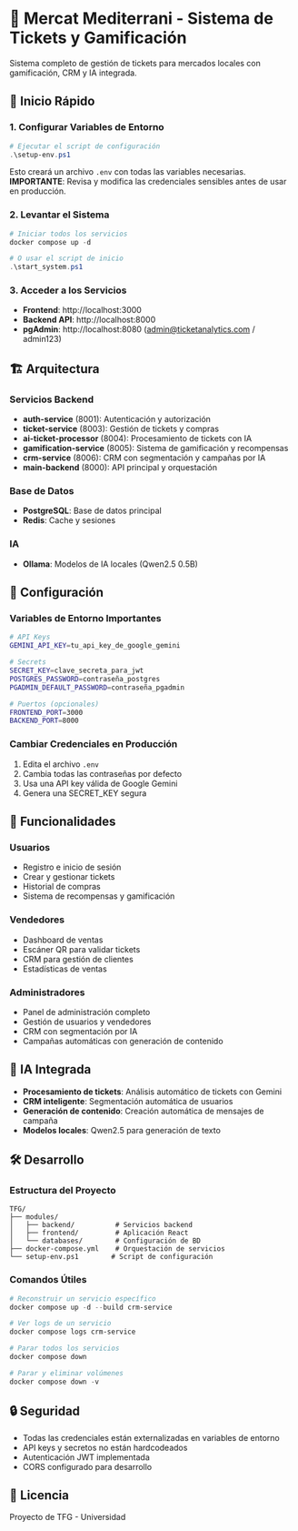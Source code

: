 # 🏪 Mercat Mediterrani - Sistema de Tickets y Gamificación

Sistema completo de gestión de tickets para mercados locales con gamificación, CRM y IA integrada.

## 🚀 Inicio Rápido

### 1. Configurar Variables de Entorno

```powershell
# Ejecutar el script de configuración
.\setup-env.ps1
```

Esto creará un archivo `.env` con todas las variables necesarias. **IMPORTANTE**: Revisa y modifica las credenciales sensibles antes de usar en producción.

### 2. Levantar el Sistema

```powershell
# Iniciar todos los servicios
docker compose up -d

# O usar el script de inicio
.\start_system.ps1
```

### 3. Acceder a los Servicios

- **Frontend**: http://localhost:3000
- **Backend API**: http://localhost:8000
- **pgAdmin**: http://localhost:8080 (admin@ticketanalytics.com / admin123)

## 🏗️ Arquitectura

### Servicios Backend
- **auth-service** (8001): Autenticación y autorización
- **ticket-service** (8003): Gestión de tickets y compras
- **ai-ticket-processor** (8004): Procesamiento de tickets con IA
- **gamification-service** (8005): Sistema de gamificación y recompensas
- **crm-service** (8006): CRM con segmentación y campañas por IA
- **main-backend** (8000): API principal y orquestación

### Base de Datos
- **PostgreSQL**: Base de datos principal
- **Redis**: Cache y sesiones

### IA
- **Ollama**: Modelos de IA locales (Qwen2.5 0.5B)

## 🔧 Configuración

### Variables de Entorno Importantes

```bash
# API Keys
GEMINI_API_KEY=tu_api_key_de_google_gemini

# Secrets
SECRET_KEY=clave_secreta_para_jwt
POSTGRES_PASSWORD=contraseña_postgres
PGADMIN_DEFAULT_PASSWORD=contraseña_pgadmin

# Puertos (opcionales)
FRONTEND_PORT=3000
BACKEND_PORT=8000
```

### Cambiar Credenciales en Producción

1. Edita el archivo `.env`
2. Cambia todas las contraseñas por defecto
3. Usa una API key válida de Google Gemini
4. Genera una SECRET_KEY segura

## 📱 Funcionalidades

### Usuarios
- Registro e inicio de sesión
- Crear y gestionar tickets
- Historial de compras
- Sistema de recompensas y gamificación

### Vendedores
- Dashboard de ventas
- Escáner QR para validar tickets
- CRM para gestión de clientes
- Estadísticas de ventas

### Administradores
- Panel de administración completo
- Gestión de usuarios y vendedores
- CRM con segmentación por IA
- Campañas automáticas con generación de contenido

## 🤖 IA Integrada

- **Procesamiento de tickets**: Análisis automático de tickets con Gemini
- **CRM inteligente**: Segmentación automática de usuarios
- **Generación de contenido**: Creación automática de mensajes de campaña
- **Modelos locales**: Qwen2.5 para generación de texto

## 🛠️ Desarrollo

### Estructura del Proyecto
```
TFG/
├── modules/
│   ├── backend/          # Servicios backend
│   ├── frontend/         # Aplicación React
│   └── databases/        # Configuración de BD
├── docker-compose.yml    # Orquestación de servicios
└── setup-env.ps1        # Script de configuración
```

### Comandos Útiles

```powershell
# Reconstruir un servicio específico
docker compose up -d --build crm-service

# Ver logs de un servicio
docker compose logs crm-service

# Parar todos los servicios
docker compose down

# Parar y eliminar volúmenes
docker compose down -v
```

## 🔒 Seguridad

- Todas las credenciales están externalizadas en variables de entorno
- API keys y secretos no están hardcodeados
- Autenticación JWT implementada
- CORS configurado para desarrollo

## 📄 Licencia

Proyecto de TFG - Universidad
